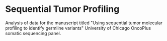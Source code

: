 # Sequential Tumor Profiling
Analysis of data for the manuscript titled "Using sequential tumor molecular profiling to identify germline variants" University of Chicago OncoPlus somatic sequencing panel.

